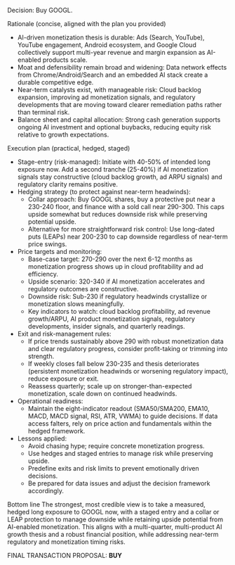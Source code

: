 Decision: Buy GOOGL.

Rationale (concise, aligned with the plan you provided)
- AI-driven monetization thesis is durable: Ads (Search, YouTube), YouTube engagement, Android ecosystem, and Google Cloud collectively support multi-year revenue and margin expansion as AI-enabled products scale.
- Moat and defensibility remain broad and widening: Data network effects from Chrome/Android/Search and an embedded AI stack create a durable competitive edge.
- Near-term catalysts exist, with manageable risk: Cloud backlog expansion, improving ad monetization signals, and regulatory developments that are moving toward clearer remediation paths rather than terminal risk.
- Balance sheet and capital allocation: Strong cash generation supports ongoing AI investment and optional buybacks, reducing equity risk relative to growth expectations.

Execution plan (practical, hedged, staged)
- Stage-entry (risk-managed): Initiate with 40-50% of intended long exposure now. Add a second tranche (25-40%) if AI monetization signals stay constructive (cloud backlog growth, ad ARPU signals) and regulatory clarity remains positive.
- Hedging strategy (to protect against near-term headwinds):
  - Collar approach: Buy GOOGL shares, buy a protective put near a 230-240 floor, and finance with a sold call near 290-300. This caps upside somewhat but reduces downside risk while preserving potential upside.
  - Alternative for more straightforward risk control: Use long-dated puts (LEAPs) near 200-230 to cap downside regardless of near-term price swings.
- Price targets and monitoring:
  - Base-case target: 270-290 over the next 6-12 months as monetization progress shows up in cloud profitability and ad efficiency.
  - Upside scenario: 320-340 if AI monetization accelerates and regulatory outcomes are constructive.
  - Downside risk: Sub-230 if regulatory headwinds crystallize or monetization slows meaningfully.
  - Key indicators to watch: cloud backlog profitability, ad revenue growth/ARPU, AI product monetization signals, regulatory developments, insider signals, and quarterly readings.
- Exit and risk-management rules:
  - If price trends sustainably above 290 with robust monetization data and clear regulatory progress, consider profit-taking or trimming into strength.
  - If weekly closes fall below 230-235 and thesis deteriorates (persistent monetization headwinds or worsening regulatory impact), reduce exposure or exit.
  - Reassess quarterly; scale up on stronger-than-expected monetization, scale down on continued headwinds.
- Operational readiness:
  - Maintain the eight-indicator readout (SMA50/SMA200, EMA10, MACD, MACD signal, RSI, ATR, VWMA) to guide decisions. If data access falters, rely on price action and fundamentals within the hedged framework.
- Lessons applied:
  - Avoid chasing hype; require concrete monetization progress.
  - Use hedges and staged entries to manage risk while preserving upside.
  - Predefine exits and risk limits to prevent emotionally driven decisions.
  - Be prepared for data issues and adjust the decision framework accordingly.

Bottom line
The strongest, most credible view is to take a measured, hedged long exposure to GOOGL now, with a staged entry and a collar or LEAP protection to manage downside while retaining upside potential from AI-enabled monetization. This aligns with a multi-quarter, multi-product AI growth thesis and a robust financial position, while addressing near-term regulatory and monetization timing risks.

FINAL TRANSACTION PROPOSAL: **BUY**